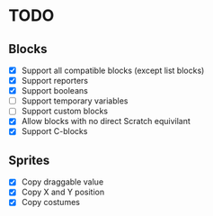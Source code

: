# TODO
## Blocks
 - [x] Support all compatible blocks \(except list blocks\)
 - [x] Support reporters
 - [x] Support booleans
 - [ ] Support temporary variables
 - [ ] Support custom blocks
 - [x] Allow blocks with no direct Scratch equivilant
 - [x] Support C-blocks

## Sprites
 - [x] Copy draggable value
 - [x] Copy X and Y position
 - [x] Copy costumes
